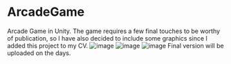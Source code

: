 # ArcadeGame
Arcade Game in Unity.
The game requires a few final touches to be worthy of publication, so I have also decided to include some graphics since I added this project to my CV.
![image](https://github.com/JakubGruszczewski/ArcadeGame/assets/114396056/aed63ffb-d731-4ace-b278-1287fbc9f475)
![image](https://github.com/JakubGruszczewski/ArcadeGame/assets/114396056/fc74034e-68e1-42e0-8309-f59ebba6abd7)
![image](https://github.com/JakubGruszczewski/ArcadeGame/assets/114396056/a52c50ca-660c-41ae-86f7-707fa83377ef)
Final version will be uploaded on the days.

